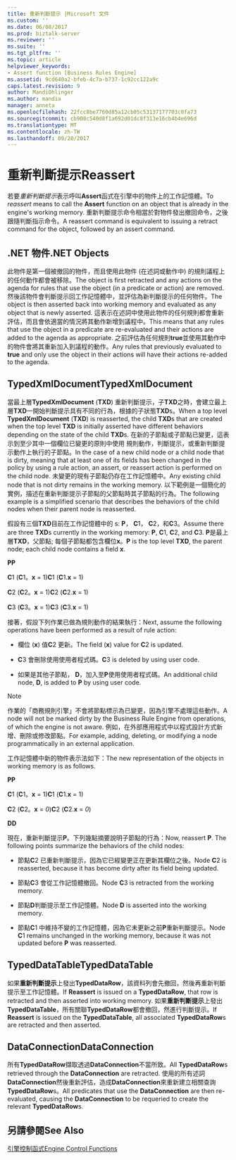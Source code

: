 ```yaml
---
title: 重新判斷提示 |Microsoft 文件
ms.custom: ''
ms.date: 06/08/2017
ms.prod: biztalk-server
ms.reviewer: ''
ms.suite: ''
ms.tgt_pltfrm: ''
ms.topic: article
helpviewer_keywords:
- Assert function [Business Rules Engine]
ms.assetid: 9cd640a2-bfeb-4c7a-b737-1c92cc122a9c
caps.latest.revision: 9
author: MandiOhlinger
ms.author: mandia
manager: anneta
ms.openlocfilehash: 22fcc8be7760d85a12cb05c53137177703c0fa73
ms.sourcegitcommit: cb908c540d8f1a692d01dc8f313e16cb4b4e696d
ms.translationtype: MT
ms.contentlocale: zh-TW
ms.lasthandoff: 09/20/2017
---
```

# <a name="reassert"></a><span data-ttu-id="e89f8-102">重新判斷提示</span><span class="sxs-lookup"><span data-stu-id="e89f8-102">Reassert</span></span>
<span data-ttu-id="e89f8-103">若要*重新判斷提示*表示呼叫**Assert**函式在引擎中的物件上的工作記憶體。</span><span class="sxs-lookup"><span data-stu-id="e89f8-103">To *reassert* means to call the **Assert** function on an object that is already in the engine's working memory.</span></span> <span data-ttu-id="e89f8-104">重新判斷提示命令相當於對物件發出撤回命令，之後跟隨判斷指示命令。</span><span class="sxs-lookup"><span data-stu-id="e89f8-104">A reassert command is equivalent to issuing a retract command for the object, followed by an assert command.</span></span>  
  
## <a name="net-objects"></a><span data-ttu-id="e89f8-105">.NET 物件</span><span class="sxs-lookup"><span data-stu-id="e89f8-105">.NET Objects</span></span>  
 <span data-ttu-id="e89f8-106">此物件是第一個被撤回的物件，而且使用此物件 (在述詞或動作中) 的規則議程上的任何動作都會被移除。</span><span class="sxs-lookup"><span data-stu-id="e89f8-106">The object is first retracted and any actions on the agenda for rules that use the object (in a predicate or action) are removed.</span></span> <span data-ttu-id="e89f8-107">然後該物件會判斷提示回工作記憶體中，並評估為新判斷提示的任何物件。</span><span class="sxs-lookup"><span data-stu-id="e89f8-107">The object is then asserted back into working memory and evaluated as any object that is newly asserted.</span></span> <span data-ttu-id="e89f8-108">這表示在述詞中使用此物件的任何規則都會重新評估，而且會依適當的情況將其動作新增到議程中。</span><span class="sxs-lookup"><span data-stu-id="e89f8-108">This means that any rules that use the object in a predicate are re-evaluated and their actions are added to the agenda as appropriate.</span></span> <span data-ttu-id="e89f8-109">之前評估為任何規則**true**並使用其動作中的物件會將其重新加入到議程的動作。</span><span class="sxs-lookup"><span data-stu-id="e89f8-109">Any rules that previously evaluated to **true** and only use the object in their actions will have their actions re-added to the agenda.</span></span>  
  
## <a name="typedxmldocument"></a><span data-ttu-id="e89f8-110">TypedXmlDocument</span><span class="sxs-lookup"><span data-stu-id="e89f8-110">TypedXmlDocument</span></span>  
 <span data-ttu-id="e89f8-111">當最上層**TypedXmlDocument** (**TXD**) 重新判斷提示，子**TXD**之時，會建立最上層**TXD**一開始判斷提示具有不同的行為，根據的子狀態**TXD**s。</span><span class="sxs-lookup"><span data-stu-id="e89f8-111">When a top level **TypedXmlDocument** (**TXD**) is reasserted, the child **TXD**s that are created when the top level **TXD** is initially asserted have different behaviors depending on the state of the child **TXD**s.</span></span> <span data-ttu-id="e89f8-112">在新的子節點或子節點已變更，這表示到至少其中一個欄位已變更的原則中使用 規則動作，判斷提示，或重新判斷提示動作上執行的子節點。</span><span class="sxs-lookup"><span data-stu-id="e89f8-112">In the case of a new child node or a child node that is dirty, meaning that at least one of its fields has been changed in the policy by using a rule action, an assert, or reassert action is performed on the child node.</span></span> <span data-ttu-id="e89f8-113">未變更的現有子節點仍存在工作記憶體中。</span><span class="sxs-lookup"><span data-stu-id="e89f8-113">Any existing child node that is not dirty remains in the working memory.</span></span> <span data-ttu-id="e89f8-114">以下範例是一個簡化的實例，描述在重新判斷提示子節點的父節點時其子節點的行為。</span><span class="sxs-lookup"><span data-stu-id="e89f8-114">The following example is a simplified scenario that describes the behaviors of the child nodes when their parent node is reasserted.</span></span>  
  
 <span data-ttu-id="e89f8-115">假設有三個**TXD**目前在工作記憶體中的 s: **P**， **C**1， **C**2，和**C**3。</span><span class="sxs-lookup"><span data-stu-id="e89f8-115">Assume there are three **TXD**s currently in the working memory: **P**, **C**1, **C**2, and **C**3.</span></span> <span data-ttu-id="e89f8-116">**P**是最上層**TXD**，父節點; 每個子節點都包含欄位**x**。</span><span class="sxs-lookup"><span data-stu-id="e89f8-116">**P** is the top level **TXD**, the parent node; each child node contains a field **x**.</span></span>  
  
 <span data-ttu-id="e89f8-117">**P**</span><span class="sxs-lookup"><span data-stu-id="e89f8-117">**P**</span></span>  
  
 <span data-ttu-id="e89f8-118">**C**1 (**C**1。**x** = 1)</span><span class="sxs-lookup"><span data-stu-id="e89f8-118">**C**1 (**C**1.**x** = 1)</span></span>  
  
 <span data-ttu-id="e89f8-119">**C**2 (**C**2。**x** = 1)</span><span class="sxs-lookup"><span data-stu-id="e89f8-119">**C**2 (**C**2.**x** = 1)</span></span>  
  
 <span data-ttu-id="e89f8-120">**C**3 (**C**3。**x** = 1)</span><span class="sxs-lookup"><span data-stu-id="e89f8-120">**C**3 (**C**3.**x** = 1)</span></span>  
  
 <span data-ttu-id="e89f8-121">接著，假設下列作業已做為規則動作的結果執行：</span><span class="sxs-lookup"><span data-stu-id="e89f8-121">Next, assume the following operations have been performed as a result of rule action:</span></span>  
  
-   <span data-ttu-id="e89f8-122">欄位 (**x**) 值**C**2 更新。</span><span class="sxs-lookup"><span data-stu-id="e89f8-122">The field (**x**) value for **C**2 is updated.</span></span>  
  
-   <span data-ttu-id="e89f8-123">**C**3 會刪除使用使用者程式碼。</span><span class="sxs-lookup"><span data-stu-id="e89f8-123">**C**3 is deleted by using user code.</span></span>  
  
-   <span data-ttu-id="e89f8-124">如果是其他子節點， **D**，加入至**P**使用使用者程式碼。</span><span class="sxs-lookup"><span data-stu-id="e89f8-124">An additional child node, **D**, is added to **P** by using user code.</span></span>  
  
> [!NOTE]
>  <span data-ttu-id="e89f8-125">作業的「商務規則引擎」不會將節點標示為已變更，因為引擎不處理這些動作。</span><span class="sxs-lookup"><span data-stu-id="e89f8-125">A node will not be marked dirty by the Business Rule Engine from operations, of which the engine is not aware.</span></span> <span data-ttu-id="e89f8-126">例如，在外部應用程式中以程式設計方式新增、刪除或修改節點。</span><span class="sxs-lookup"><span data-stu-id="e89f8-126">For example, adding, deleting, or modifying a node programmatically in an external application.</span></span>  
  
 <span data-ttu-id="e89f8-127">工作記憶體中新的物件表示法如下：</span><span class="sxs-lookup"><span data-stu-id="e89f8-127">The new representation of the objects in working memory is as follows.</span></span>  
  
 <span data-ttu-id="e89f8-128">**P**</span><span class="sxs-lookup"><span data-stu-id="e89f8-128">**P**</span></span>  
  
 <span data-ttu-id="e89f8-129">**C**1 (**C**1。**x** = 1)</span><span class="sxs-lookup"><span data-stu-id="e89f8-129">**C**1 (**C**1.**x** = 1)</span></span>  
  
 <span data-ttu-id="e89f8-130">**C**2 (**C**2。**x** = *0*)</span><span class="sxs-lookup"><span data-stu-id="e89f8-130">**C**2 (**C**2.**x** = *0*)</span></span>  
  
 <span data-ttu-id="e89f8-131">**D**</span><span class="sxs-lookup"><span data-stu-id="e89f8-131">**D**</span></span>  
  
 <span data-ttu-id="e89f8-132">現在，重新判斷提示**P**。下列幾點摘要說明子節點的行為：</span><span class="sxs-lookup"><span data-stu-id="e89f8-132">Now, reassert **P**. The following points summarize the behaviors of the child nodes:</span></span>  
  
-   <span data-ttu-id="e89f8-133">節點**C**2 已重新判斷提示，因為它已經變更正在更新其欄位之後。</span><span class="sxs-lookup"><span data-stu-id="e89f8-133">Node **C**2 is reasserted, because it has become dirty after its field being updated.</span></span>  
  
-   <span data-ttu-id="e89f8-134">節點**C**3 會從工作記憶體撤回。</span><span class="sxs-lookup"><span data-stu-id="e89f8-134">Node **C**3 is retracted from the working memory.</span></span>  
  
-   <span data-ttu-id="e89f8-135">節點**D**判斷提示至工作記憶體。</span><span class="sxs-lookup"><span data-stu-id="e89f8-135">Node **D** is asserted into the working memory.</span></span>  
  
-   <span data-ttu-id="e89f8-136">節點**C**1 中維持不變的工作記憶體，因為它未更新之前**P**重新判斷提示。</span><span class="sxs-lookup"><span data-stu-id="e89f8-136">Node **C**1 remains unchanged in the working memory, because it was not updated before **P** was reasserted.</span></span>  
  
## <a name="typeddatatable"></a><span data-ttu-id="e89f8-137">TypedDataTable</span><span class="sxs-lookup"><span data-stu-id="e89f8-137">TypedDataTable</span></span>  
 <span data-ttu-id="e89f8-138">如果**重新判斷提示**上發出**TypedDataRow**，該資料列會先撤回，然後再重新判斷提示至工作記憶體。</span><span class="sxs-lookup"><span data-stu-id="e89f8-138">If **Reassert** is issued on a **TypedDataRow**, that row is retracted and then asserted into working memory.</span></span> <span data-ttu-id="e89f8-139">如果**重新判斷提示**上發出**TypedDataTable**，所有關聯**TypedDataRow**都會撤回，然進行判斷提示。</span><span class="sxs-lookup"><span data-stu-id="e89f8-139">If **Reassert** is issued on the **TypedDataTable**, all associated **TypedDataRow**s are retracted and then asserted.</span></span>  
  
## <a name="dataconnection"></a><span data-ttu-id="e89f8-140">DataConnection</span><span class="sxs-lookup"><span data-stu-id="e89f8-140">DataConnection</span></span>  
 <span data-ttu-id="e89f8-141">所有**TypedDataRow**擷取透過**DataConnection**不當所致。</span><span class="sxs-lookup"><span data-stu-id="e89f8-141">All **TypedDataRow**s retrieved through the **DataConnection** are retracted.</span></span> <span data-ttu-id="e89f8-142">使用的所有述詞**DataConnection**然後重新評估，造成**DataConnection**來重新建立相關查詢**TypedDataRow**s。</span><span class="sxs-lookup"><span data-stu-id="e89f8-142">All predicates that use the **DataConnection** are then re-evaluated, causing the **DataConnection** to be requeried to create the relevant **TypedDataRow**s.</span></span>  
  
## <a name="see-also"></a><span data-ttu-id="e89f8-143">另請參閱</span><span class="sxs-lookup"><span data-stu-id="e89f8-143">See Also</span></span>  
 [<span data-ttu-id="e89f8-144">引擎控制函式</span><span class="sxs-lookup"><span data-stu-id="e89f8-144">Engine Control Functions</span></span>](../core/engine-control-functions.md)